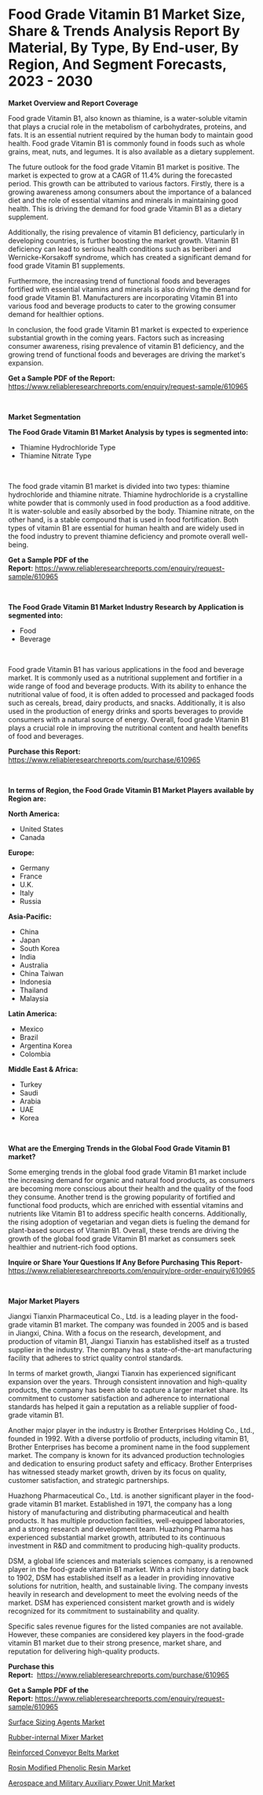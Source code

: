 <p><h1>Food Grade Vitamin B1 Market Size, Share & Trends Analysis Report By Material, By Type, By End-user, By Region, And Segment Forecasts, 2023 - 2030</h1></p><p><strong>Market Overview and Report Coverage</strong></p>
<p><p>Food grade Vitamin B1, also known as thiamine, is a water-soluble vitamin that plays a crucial role in the metabolism of carbohydrates, proteins, and fats. It is an essential nutrient required by the human body to maintain good health. Food grade Vitamin B1 is commonly found in foods such as whole grains, meat, nuts, and legumes. It is also available as a dietary supplement.</p><p>The future outlook for the food grade Vitamin B1 market is positive. The market is expected to grow at a CAGR of 11.4% during the forecasted period. This growth can be attributed to various factors. Firstly, there is a growing awareness among consumers about the importance of a balanced diet and the role of essential vitamins and minerals in maintaining good health. This is driving the demand for food grade Vitamin B1 as a dietary supplement.</p><p>Additionally, the rising prevalence of vitamin B1 deficiency, particularly in developing countries, is further boosting the market growth. Vitamin B1 deficiency can lead to serious health conditions such as beriberi and Wernicke-Korsakoff syndrome, which has created a significant demand for food grade Vitamin B1 supplements.</p><p>Furthermore, the increasing trend of functional foods and beverages fortified with essential vitamins and minerals is also driving the demand for food grade Vitamin B1. Manufacturers are incorporating Vitamin B1 into various food and beverage products to cater to the growing consumer demand for healthier options.</p><p>In conclusion, the food grade Vitamin B1 market is expected to experience substantial growth in the coming years. Factors such as increasing consumer awareness, rising prevalence of vitamin B1 deficiency, and the growing trend of functional foods and beverages are driving the market's expansion.</p></p>
<p><strong>Get a Sample PDF of the Report:</strong> <a href="https://www.reliableresearchreports.com/enquiry/request-sample/610965">https://www.reliableresearchreports.com/enquiry/request-sample/610965</a></p>
<p>&nbsp;</p>
<p><strong>Market Segmentation</strong></p>
<p><strong>The Food Grade Vitamin B1 Market Analysis by types is segmented into:</strong></p>
<p><ul><li>Thiamine Hydrochloride Type</li><li>Thiamine Nitrate Type</li></ul></p>
<p>&nbsp;</p>
<p><p>The food grade vitamin B1 market is divided into two types: thiamine hydrochloride and thiamine nitrate. Thiamine hydrochloride is a crystalline white powder that is commonly used in food production as a food additive. It is water-soluble and easily absorbed by the body. Thiamine nitrate, on the other hand, is a stable compound that is used in food fortification. Both types of vitamin B1 are essential for human health and are widely used in the food industry to prevent thiamine deficiency and promote overall well-being.</p></p>
<p><strong>Get a Sample PDF of the Report:</strong>&nbsp;<a href="https://www.reliableresearchreports.com/enquiry/request-sample/610965">https://www.reliableresearchreports.com/enquiry/request-sample/610965</a></p>
<p>&nbsp;</p>
<p><strong>The Food Grade Vitamin B1 Market Industry Research by Application is segmented into:</strong></p>
<p><ul><li>Food</li><li>Beverage</li></ul></p>
<p>&nbsp;</p>
<p><p>Food grade Vitamin B1 has various applications in the food and beverage market. It is commonly used as a nutritional supplement and fortifier in a wide range of food and beverage products. With its ability to enhance the nutritional value of food, it is often added to processed and packaged foods such as cereals, bread, dairy products, and snacks. Additionally, it is also used in the production of energy drinks and sports beverages to provide consumers with a natural source of energy. Overall, food grade Vitamin B1 plays a crucial role in improving the nutritional content and health benefits of food and beverages.</p></p>
<p><strong>Purchase this Report:</strong>&nbsp; <a href="https://www.reliableresearchreports.com/purchase/610965">https://www.reliableresearchreports.com/purchase/610965</a></p>
<p>&nbsp;</p>
<p><strong>In terms of Region, the Food Grade Vitamin B1 Market Players available by Region are:</strong></p>
<p>
    <p> <strong> North America: </strong>
        <ul>
            <li>United States</li>
            <li>Canada</li>
        </ul>
        </p> 
    <p> <strong> Europe: </strong>
        <ul>
            <li>Germany</li>
            <li>France</li>
            <li>U.K.</li>
            <li>Italy</li>
            <li>Russia</li>
        </ul>
        </p> 
    <p> <strong> Asia-Pacific: </strong>
        <ul>
            <li>China</li>
            <li>Japan</li>
            <li>South Korea</li>
            <li>India</li>
            <li>Australia</li>
            <li>China Taiwan</li>
            <li>Indonesia</li>
            <li>Thailand</li>
            <li>Malaysia</li>
        </ul>
        </p> 
    <p> <strong> Latin America: </strong>
        <ul>
            <li>Mexico</li>
            <li>Brazil</li>
            <li>Argentina Korea</li>
            <li>Colombia</li>
        </ul>
        </p> 
    <p> <strong> Middle East & Africa: </strong>
        <ul>
            <li>Turkey</li>
            <li>Saudi</li>
            <li>Arabia</li>
            <li>UAE</li>
            <li>Korea</li>
        </ul>
    </p>
    </p>
<p>&nbsp;</p>
<p><strong>What are the Emerging Trends in the Global Food Grade Vitamin B1 market?</strong></p>
<p><p>Some emerging trends in the global food grade Vitamin B1 market include the increasing demand for organic and natural food products, as consumers are becoming more conscious about their health and the quality of the food they consume. Another trend is the growing popularity of fortified and functional food products, which are enriched with essential vitamins and nutrients like Vitamin B1 to address specific health concerns. Additionally, the rising adoption of vegetarian and vegan diets is fueling the demand for plant-based sources of Vitamin B1. Overall, these trends are driving the growth of the global food grade Vitamin B1 market as consumers seek healthier and nutrient-rich food options.</p></p>
<p><strong>Inquire or Share Your Questions If Any Before Purchasing This Report</strong>- <a href="https://www.reliableresearchreports.com/enquiry/pre-order-enquiry/610965">https://www.reliableresearchreports.com/enquiry/pre-order-enquiry/610965</a></p>
<p>&nbsp;</p>
<p><strong>Major Market Players</strong></p>
<p><p>Jiangxi Tianxin Pharmaceutical Co., Ltd. is a leading player in the food-grade vitamin B1 market. The company was founded in 2005 and is based in Jiangxi, China. With a focus on the research, development, and production of vitamin B1, Jiangxi Tianxin has established itself as a trusted supplier in the industry. The company has a state-of-the-art manufacturing facility that adheres to strict quality control standards.</p><p>In terms of market growth, Jiangxi Tianxin has experienced significant expansion over the years. Through consistent innovation and high-quality products, the company has been able to capture a larger market share. Its commitment to customer satisfaction and adherence to international standards has helped it gain a reputation as a reliable supplier of food-grade vitamin B1.</p><p>Another major player in the industry is Brother Enterprises Holding Co., Ltd., founded in 1992. With a diverse portfolio of products, including vitamin B1, Brother Enterprises has become a prominent name in the food supplement market. The company is known for its advanced production technologies and dedication to ensuring product safety and efficacy. Brother Enterprises has witnessed steady market growth, driven by its focus on quality, customer satisfaction, and strategic partnerships.</p><p>Huazhong Pharmaceutical Co., Ltd. is another significant player in the food-grade vitamin B1 market. Established in 1971, the company has a long history of manufacturing and distributing pharmaceutical and health products. It has multiple production facilities, well-equipped laboratories, and a strong research and development team. Huazhong Pharma has experienced substantial market growth, attributed to its continuous investment in R&D and commitment to producing high-quality products.</p><p>DSM, a global life sciences and materials sciences company, is a renowned player in the food-grade vitamin B1 market. With a rich history dating back to 1902, DSM has established itself as a leader in providing innovative solutions for nutrition, health, and sustainable living. The company invests heavily in research and development to meet the evolving needs of the market. DSM has experienced consistent market growth and is widely recognized for its commitment to sustainability and quality.</p><p>Specific sales revenue figures for the listed companies are not available. However, these companies are considered key players in the food-grade vitamin B1 market due to their strong presence, market share, and reputation for delivering high-quality products.</p></p>
<p><strong>Purchase this Report:</strong>&nbsp;&nbsp;<a href="https://www.reliableresearchreports.com/purchase/610965">https://www.reliableresearchreports.com/purchase/610965</a></p>
<p></p>
<p><strong>Get a Sample PDF of the Report:</strong>&nbsp;<a href="https://www.reliableresearchreports.com/enquiry/request-sample/610965">https://www.reliableresearchreports.com/enquiry/request-sample/610965</a></p>
<p><p><a href="https://medium.com/@nyahmertz/surface-sizing-agents-market-size-growth-forecast-2023-2030-8b5b9d8bf6e0">Surface Sizing Agents Market</a></p><p><a href="https://www.linkedin.com/pulse/rubber-internal-mixer-market-size-share-global-analysis-report-wdbnc/">Rubber-internal Mixer Market</a></p><p><a href="https://github.com/prosalinda88/Market-Research-Report-List-1/blob/main/reinforced-conveyor-belts-market.md">Reinforced Conveyor Belts Market</a></p><p><a href="https://medium.com/@abdulkoss1954/rosin-modified-phenolic-resin-market-size-growth-forecast-2023-2030-e66588e9c6d2">Rosin Modified Phenolic Resin Market</a></p><p><a href="https://www.linkedin.com/pulse/aerospace-military-auxiliary-power-unit-market-size-growth-jrcnc/">Aerospace and Military Auxiliary Power Unit Market</a></p></p>
